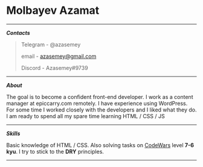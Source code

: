 # Molbayev Azamat

---

**_Contacts_**

> Telegram - @azasemey
>
> email - azasemey@gmail.com
>
> Discord - Azasemey#9739

---

**_About_**

The goal is to become a confident front-end developer.
I work as a content manager at epiccarry.com remotely. I have experience using WordPress. For some time I worked closely with the developers and I liked what they do. I am ready to spend all my spare time learning HTML / CSS / JS

---

**_Skills_**

Basic knowledge of HTML / CSS. Also solving tasks on [CodeWars](https://www.codewars.com/users/Azasemey/) level **7-6 kyu**. I try to stick to the **DRY** principles.

---
